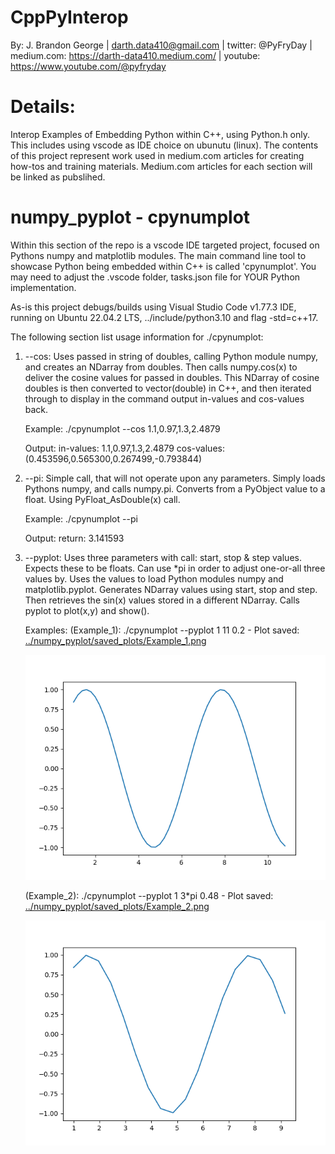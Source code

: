 # CppPyInterop
By: J. Brandon George | darth.data410@gmail.com | twitter: @PyFryDay | medium.com: https://darth-data410.medium.com/ | youtube: https://www.youtube.com/@pyfryday

# Details:
Interop Examples of Embedding Python within C++, using Python.h only. This includes using vscode as IDE choice on ubunutu (linux). The contents of this project represent work used in medium.com articles for creating how-tos and training materials. Medium.com articles for each section will be linked as pubslihed.

# numpy_pyplot - cpynumplot
Within this section of the repo is a vscode IDE targeted project, focused on Pythons numpy and matplotlib modules. The main command line tool to showcase Python being embedded within C++ is called 'cpynumplot'. You may need to adjust the .vscode folder, tasks.json file for YOUR Python implementation. 

As-is this project debugs/builds using Visual Studio Code v1.77.3 IDE, running on Ubuntu 22.04.2 LTS, ../include/python3.10 and flag -std=c++17. 

The following section list usage information for ./cpynumplot:
 1. --cos:
    Uses passed in string of doubles, calling Python module numpy, and creates an NDarray from
    doubles. Then calls numpy.cos(x) to deliver the cosine values for passed in doubles.
    This NDarray of cosine doubles is then converted to vector(double) in C++, and then iterated through
    to display in the command output in-values and cos-values back. 
    
    Example:
    ./cpynumplot --cos 1.1,0.97,1.3,2.4879

    Output:
    in-values: 1.1,0.97,1.3,2.4879
    cos-values: (0.453596,0.565300,0.267499,-0.793844) 

 2. --pi:
    Simple call, that will not operate upon any parameters. Simply loads Pythons numpy, and calls numpy.pi. 
    Converts from a PyObject value to a float. Using PyFloat_AsDouble(x) call.

    Example:
    ./cpynumplot --pi

    Output:
    return: 3.141593 

 3. --pyplot:
    Uses three parameters with call: start, stop & step values. Expects these to be floats. Can use *pi in
    order to adjust one-or-all three values by. Uses the values to load Python modules numpy and 
    matplotlib.pyplot. Generates NDarray values using start, stop and step. Then retrieves the sin(x) values
    stored in a different NDarray. Calls pyplot to plot(x,y) and show(). 
    
    Examples:
    (Example_1): ./cpynumplot --pyplot 1 11 0.2 - Plot saved: <a href="https://github.com/DarthData410/CppPyInterop/blob/main/numpy_pyplot/saved_plots/Example_1.png?raw=true">../numpy_pyplot/saved_plots/Example_1.png</a>

    <img src="https://github.com/DarthData410/CppPyInterop/blob/main/numpy_pyplot/saved_plots/Example_1.png?raw=true">
    
    (Example_2): ./cpynumplot --pyplot 1 3*pi 0.48 - Plot saved: <a href="https://github.com/DarthData410/CppPyInterop/blob/main/numpy_pyplot/saved_plots/Example_2.png?raw=true">../numpy_pyplot/saved_plots/Example_2.png</a>
    
    <img src="https://github.com/DarthData410/CppPyInterop/blob/main/numpy_pyplot/saved_plots/Example_2.png?raw=true">
